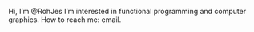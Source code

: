 Hi, I’m @RohJes
I’m interested in functional programming and computer graphics.
How to reach me: email.
